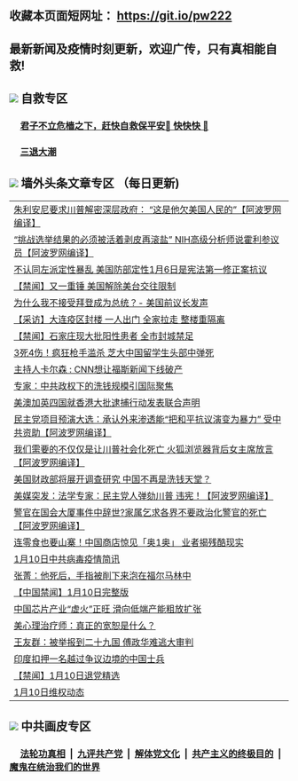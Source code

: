 ## 收藏本页面短网址： https://git.io/pw222
## 最新新闻及疫情时刻更新，欢迎广传，只有真相能自救! 



## <img src="https://img.icons8.com/cute-clipart/2x/circled-right.png">  自救专区

 ### &nbsp;&nbsp;&nbsp;&nbsp; [君子不立危樯之下，赶快自救保平安🍎 快快快 📩](https://github.com/pwgy/td/blob/master/README.md)
 
 ### &nbsp;&nbsp;&nbsp;&nbsp; [三退大潮](https://is.gd/fCPoKo) 
 
## <img src="https://img.icons8.com/cute-clipart/2x/circled-right.png"> 墙外头条文章专区 （每日更新)

<Table>
<tr><td colspan="2" align="left"><a href="https://guxuoqpg.xhuyd.press/?name=c1265428&key=encdeuyadochlaxz&from=pw2">朱利安尼要求川普解密深层政府： “这是他欠美国人民的”【阿波罗网编译】</a></td></tr>
<tr><td colspan="2" align="left"><a href="https://guxuoqpg.xhuyd.press/?name=c1265404&key=encdeuyadochlaxz&from=pw2">“挑战选举结果的必须被活着剥皮再滚盐” NIH高级分析师说霍利参议员【阿波罗网编译】</a></td></tr>
<tr><td colspan="2" align="left"><a href="https://guxuoqpg.xhuyd.press/?name=c1265425&key=encdeuyadochlaxz&from=pw2">不认同左派定性暴乱 美国防部定性1月6日是宪法第一修正案抗议</a></td></tr>
<tr><td colspan="2" align="left"><a href="https://guxuoqpg.xhuyd.press/?name=c1265400&key=encdeuyadochlaxz&from=pw2">【禁闻】又一重锤 美国解除美台交往限制</a></td></tr>
<tr><td colspan="2" align="left"><a href="https://guxuoqpg.xhuyd.press/?name=c1265420&key=encdeuyadochlaxz&from=pw2">为什么我不接受拜登成为总统？- 美国前议长发声</a></td></tr>
<tr><td colspan="2" align="left"><a href="https://guxuoqpg.xhuyd.press/?name=c1265424&key=encdeuyadochlaxz&from=pw2">【采访】大连疫区封楼 一人出门 全家拉走 整楼重隔离</a></td></tr>
<tr><td colspan="2" align="left"><a href="https://guxuoqpg.xhuyd.press/?name=c1265401&key=encdeuyadochlaxz&from=pw2">【禁闻】石家庄现大批阳性患者 全市封城禁足</a></td></tr>
<tr><td colspan="2" align="left"><a href="https://guxuoqpg.xhuyd.press/?name=c1265431&key=encdeuyadochlaxz&from=pw2">3死4伤！疯狂枪手滥杀 芝大中国留学生头部中弹死</a></td></tr>
<tr><td colspan="2" align="left"><a href="https://guxuoqpg.xhuyd.press/?name=c1265430&key=encdeuyadochlaxz&from=pw2">主持人卡尔森 : CNN想让福斯新闻下线破产</a></td></tr>
<tr><td colspan="2" align="left"><a href="https://guxuoqpg.xhuyd.press/?name=c1265399&key=encdeuyadochlaxz&from=pw2">专家：中共政权下的洗钱规模引国际聚焦</a></td></tr>
<tr><td colspan="2" align="left"><a href="https://guxuoqpg.xhuyd.press/?name=c1265421&key=encdeuyadochlaxz&from=pw2">美澳加英四国就香港大批逮捕行动发表联合声明</a></td></tr>
<tr><td colspan="2" align="left"><a href="https://guxuoqpg.xhuyd.press/?name=c1265403&key=encdeuyadochlaxz&from=pw2">民主党项目预演大选：承认外来渗透能“把和平抗议演变为暴力” 受中共资助【阿波罗网编译】</a></td></tr>
<tr><td colspan="2" align="left"><a href="https://guxuoqpg.xhuyd.press/?name=c1265416&key=encdeuyadochlaxz&from=pw2">我们需要的不仅仅是让川普社会化死亡 火狐浏览器背后女主席放言【阿波罗网编译】</a></td></tr>
<tr><td colspan="2" align="left"><a href="https://guxuoqpg.xhuyd.press/?name=c1265417&key=encdeuyadochlaxz&from=pw2">美国财政部将展开调查研究 中国不再是洗钱天堂？</a></td></tr>
<tr><td colspan="2" align="left"><a href="https://guxuoqpg.xhuyd.press/?name=c1265415&key=encdeuyadochlaxz&from=pw2">美媒突发：法学专家：民主党人弹劾川普 违宪！【阿波罗网编译】</a></td></tr>
<tr><td colspan="2" align="left"><a href="https://guxuoqpg.xhuyd.press/?name=c1265418&key=encdeuyadochlaxz&from=pw2">警官在国会大厦事件中辞世?家属乞求各界不要政治化警官的死亡【阿波罗网编译】</a></td></tr>
<tr><td colspan="2" align="left"><a href="https://guxuoqpg.xhuyd.press/?name=c1265426&key=encdeuyadochlaxz&from=pw2">连零食也要山寨！中国商店惊见「奥1奥」 业者揭残酷现实</a></td></tr>
<tr><td colspan="2" align="left"><a href="https://guxuoqpg.xhuyd.press/?name=c1265388&key=encdeuyadochlaxz&from=pw2">1月10日中共病毒疫情简讯</a></td></tr>
<tr><td colspan="2" align="left"><a href="https://guxuoqpg.xhuyd.press/?name=c1265414&key=encdeuyadochlaxz&from=pw2">张菁：他死后，手指被削下来泡在福尔马林中</a></td></tr>
<tr><td colspan="2" align="left"><a href="https://guxuoqpg.xhuyd.press/?name=c1265406&key=encdeuyadochlaxz&from=pw2">【中国禁闻】1月10日完整版</a></td></tr>
<tr><td colspan="2" align="left"><a href="https://guxuoqpg.xhuyd.press/?name=c1265427&key=encdeuyadochlaxz&from=pw2">中国芯片产业“虚火”正旺 滑向低端产能粗放扩张</a></td></tr>
<tr><td colspan="2" align="left"><a href="https://guxuoqpg.xhuyd.press/?name=c1265423&key=encdeuyadochlaxz&from=pw2">美心理治疗师：真正的宽恕是什么？</a></td></tr>
<tr><td colspan="2" align="left"><a href="https://guxuoqpg.xhuyd.press/?name=c1265402&key=encdeuyadochlaxz&from=pw2">王友群：被举报到二十九国 傅政华难逃大审判</a></td></tr>
<tr><td colspan="2" align="left"><a href="https://guxuoqpg.xhuyd.press/?name=c1265419&key=encdeuyadochlaxz&from=pw2">印度扣押一名越过争议边境的中国士兵</a></td></tr>
<tr><td colspan="2" align="left"><a href="https://guxuoqpg.xhuyd.press/?name=c1265386&key=encdeuyadochlaxz&from=pw2">【禁闻】1月10日退党精选</a></td></tr>
<tr><td colspan="2" align="left"><a href="https://guxuoqpg.xhuyd.press/?name=c1265387&key=encdeuyadochlaxz&from=pw2">1月10日维权动态</a></td></tr>

 </Table>

## <img src="https://img.icons8.com/cute-clipart/2x/circled-right.png"> 中共画皮专区


 ### &nbsp;&nbsp;&nbsp;&nbsp; [法轮功真相](https://github.com/begood0513/basic/blob/master/README.md) &nbsp;|&nbsp; [九评共产党](https://github.com/begood0513/9ping.md/blob/master/README.md) &nbsp;|&nbsp; [解体党文化](https://github.com/begood0513/jtdwh.md/blob/master/README.md)   &nbsp;|&nbsp; [共产主义的终极目的](https://github.com/begood0513/gczydzjmd.md/blob/master/README.md) &nbsp;|&nbsp; [魔鬼在统治我们的世界](https://github.com/begood0513/gczydzjmd.md/blob/master/README.md) 

